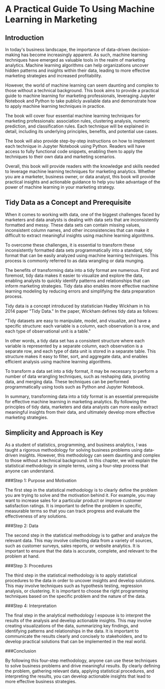 # A Practical Guide To Using Machine Learning in Marketing

## Introduction
In today's business landscape, the importance of data-driven decision-making has become increasingly apparent. As such, machine learning techniques have emerged as valuable tools in the realm of marketing analytics. Machine learning algorithms can help organizations uncover hidden patterns and insights within their data, leading to more effective marketing strategies and increased profitability.

However, the world of machine learning can seem daunting and complex to those without a technical background. This book aims to provide a practical guide to machine learning for marketing professionals, leveraging Jupyter Notebook and Python to take publicly available data and demonstrate how to apply machine learning techniques in practice.

The book will cover four essential machine learning techniques for marketing professionals: association rules, clustering analysis, numeric prediction, and classification rules. Each technique will be explained in detail, including its underlying principles, benefits, and potential use cases.

The book will also provide step-by-step instructions on how to implement each technique in Jupyter Notebook using Python. Readers will have access to fully functional code snippets, enabling them to apply the techniques to their own data and marketing scenarios.

Overall, this book will provide readers with the knowledge and skills needed to leverage machine learning techniques for marketing analytics. Whether you are a marketer, business owner, or data analyst, this book will provide practical insights and actionable guidance to help you take advantage of the power of machine learning in your marketing strategy.


## Tidy Data as a Concept and Prerequisite  
When it comes to working with data, one of the biggest challenges faced by marketers and data analysts is dealing with data sets that are inconsistently formatted and messy. These data sets can contain missing values, inconsistent column names, and other inconsistencies that can make it difficult to extract meaningful insights using machine learning algorithms.

To overcome these challenges, it is essential to transform these inconsistently formatted data sets programmatically into a standard, tidy format that can be easily analyzed using machine learning techniques. This process is commonly referred to as data wrangling or data munging.

The benefits of transforming data into a tidy format are numerous. First and foremost, tidy data makes it easier to visualize and explore the data, enabling analysts to quickly identify patterns and relationships that can inform marketing strategies. Tidy data also enables more effective machine learning modeling by reducing errors and simplifying the data preparation process.

Tidy data is a concept introduced by statistician Hadley Wickham in his 2014 paper "Tidy Data." In the paper, Wickham defines tidy data as follows:

"Tidy datasets are easy to manipulate, model, and visualize, and have a specific structure: each variable is a column, each observation is a row, and each type of observational unit is a table."

In other words, a tidy data set has a consistent structure where each variable is represented by a separate column, each observation is a separate row, and each type of data unit is stored in a separate table. This structure makes it easy to filter, sort, and aggregate data, and enables efficient analysis using machine learning algorithms.

To transform a data set into a tidy format, it may be necessary to perform a number of data wrangling techniques, such as reshaping data, pivoting data, and merging data. These techniques can be performed programmatically using tools such as Python and Jupyter Notebook.

In summary, transforming data into a tidy format is an essential prerequisite for effective machine learning in marketing analytics. By following the principles of tidy data, marketers and data analysts can more easily extract meaningful insights from their data, and ultimately develop more effective marketing strategies.

## Simplicity and Approach is Key

As a student of statistics, programming, and business analytics, I was taught a rigorous methodology for solving business problems using data-driven insights. However, this methodology can seem daunting and complex to those without a technical background. In this chapter, we will explain the statistical methodology in simple terms, using a four-step process that anyone can understand.

###Step 1: Purpose and Motivation

The first step in the statistical methodology is to clearly define the problem you are trying to solve and the motivation behind it. For example, you may want to increase sales for a particular product or improve customer satisfaction ratings. It is important to define the problem in specific, measurable terms so that you can track progress and evaluate the effectiveness of any solutions.

###Step 2: Data

The second step in the statistical methodology is to gather and analyze the relevant data. This may involve collecting data from a variety of sources, such as customer surveys, sales reports, or website analytics. It is important to ensure that the data is accurate, complete, and relevant to the problem at hand.

###Step 3: Procedures

The third step in the statistical methodology is to apply statistical procedures to the data in order to uncover insights and develop solutions. This may involve techniques such as hypothesis testing, regression analysis, or clustering. It is important to choose the right programming techniques based on the specific problem and the nature of the data.

###Step 4: Interpretation

The final step in the analytical methodology I espouse is to interpret the results of the analysis and develop actionable insights. This may involve creating visualizations of the data, summarizing key findings, and identifying patterns and relationships in the data. It is important to communicate the results clearly and concisely to stakeholders, and to develop practical solutions that can be implemented in the real world.

###Conclusion

By following this four-step methodology, anyone can use these techniques to solve business problems and drive meaningful results. By clearly defining the problem, gathering relevant data, applying statistical procedures, and interpreting the results, you can develop actionable insights that lead to more effective business strategies.
